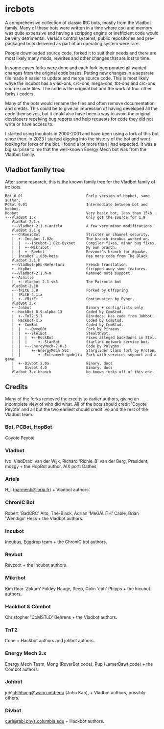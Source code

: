 # ircbots
A comprehensive collection of classic IRC bots, mostly from the Vladbot family.
Many of these bots were written in a time where cpu and memory was quite 
expensive and having a scripting engine or inefficient code would be very
detrimental. Version control systems, public repositories and pre-packaged bots
delivered as part of an operating system were rare.

People downloaded source code, forked it to suit their needs and there are most
likely many mods, rewrites and other changes that are lost to time.

In some cases forks were done and each fork incorporated all wanted changes 
from the original code bases. Putting new changes in a separate file made it
easier to update and merge source code. This is most likely whye the incubot
has a vlad-ons, crc-ons, mega-ons, tbt-ons and crc-ons source code files. The
code is the original bot and the work of four other forks / coders.

Many of the bots would rename the files and often remove documentation and 
credits. This could be to give an impression of having developed all the code
themselves, but it could also have been a way to avoid the original developers
receiving bug reports and help requests for code they did not write or have
access to.

I started using Incubots in 2000-2001 and have been using a fork of this bot
since then. In 2023 I started digging into the history of the bot and went
looking for forks of the bot. I found a lot more than I had expected. It was
a big surprise to me that the well-known Energy Mech bot was from the Vladbot
family.

## Vladbot family tree
After some research, this is the known family tree for the Vladbot family of irc
bots.
```
Bot 0.01                             Early version of Hopbot, same author.
PCBot 0.01                           Intermediate between bot and hopbot.
Hopbot                               Very basic bot, less than 15kb.
+--VladBot 1.x                       Only got the source for 1.9
   VladBot 2.1.c
   +--Vladbot 2.1.c-ariela           A few very minor modifications.
   VladBot 2.1.g
   +--ChRoniCBot                     Stricter on channel security.
   |  +--IncuBot 1.02c               The branch incubus worked on.
   |  |  +--Incubot-1.02c-Byxnet     Compiler fixes, minor bug fixes.
   |  |  +--Mikribot                 My own branch.
   |  |  +--Revbot                   Revzoot's branch for #quake.   
   |  IncuBot 1.03b-beta             Has more code from The Black
   Vladbot 2.1.h
   +--Vladbot-pHb-Nefertari          French translation.
   +--HipBot                         Stripped away some features.
   +--Vladbot-2.1.h-m                Removed note support.
   +--Achille
   |  +--Vladbot 2.1-sk3             The Patrocle bot
   VladBot-2.10
   +--fRitE 3.0                      Forked by Offspring.
   |  fRitE 4.1.x
   |  +--fRitE+                      Continuation by Pyber.
   VladBot 2.x                      
   +--Johbot                         Binary + config/lists only
   +--HackBot 0.9-alpha 13           Coded by ComStud.
   |  +--TnT2 5.7                    Bin+docs. Has code from Johbot.
   |  Hackbot-x.x                    Coded by ComStud.
   |  +--ComBot                      Coded by ComStud.
   |  |  +--DweeB0t                  Fork by Piraeus.
   |  |  +--StelBot                  StealthBot.
   |  |  |  +--RockBot               Fixes alleged backdoors in Stel.
   |  |  |     +--StarBot            Starlink network service bot.
   |  |  +--EnergyMech-2.0.3         Code by Polygon.
   |  |     +--EnergyMech SGC        Starglider Class fork by Proton. 
   |  |        +--Extramech-gudelia  Fork with services support and a game.
   |  +--Divbot 2.0a                 Binary, docs
   |     Divbot 4.0                  Binary, docs
   Vladbot 3.x branch                No known forks off of this one.
```

## Credits
Many of the forks removed the credits to earlier authors, giving an incomplete
view of who did what. All of the bots should credit 'Coyote Peyote' and all but
the two earliest should credit Ivo and the rest of the Vladbot team.

### Bot, PCBot, HopBot
Coyote Peyote

### Vladbot
Ivo 'VladDrac' van der Wijk, Richard 'Richie\_B' van der Berg, President, mozgy 
\+ the HopBot author.
AIX port: Dathes

### Ariela
H\_I (parmenti@loria.fr) + Vladbot authors.

### ChroniC Bot
Robert 'BadCRC' Alto, The-Black, Adrian 'MeGALiTH' Cable, Brian 'Wendigo' Hess 
\+ the Vladbot authors.

### Incubot
Incubus, Eggdrop team + the ChroniC bot authors.

### Revbot
Revzoot + the Incubot authors.

### Mikribot
Kim Roar 'Zokum' Foldøy Hauge, Reep, Colin 'cph' Phipps + the Incubot authors.

### Hackbot & Combot
Christopher 'CoMSTuD' Behrens + the Vladbot authors.

### TnT2 
ttone + Hackbot authors and johbot authors.

### Energy Mech 2.x
Energy Mech Team, Mong (RoverBot code), Pup (LamerBawt code) + the Combot authors

### Johbot
joh!chihhung@wam.umd.edu (John Kao), + Vladbot authors, possibly others.

### Divbot
curl@rabi.phys.columbia.edu + Hackbot authors.
